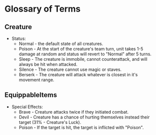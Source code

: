 # Glossary of Terms
## Creature
* Status:
    * Normal - the default state of all creatures.
    * Poison - At the start of the creature's team turn, unit takes 1-5 damage at random and status will revert to "Normal" after 5 turns.
    * Sleep - The creature is immobile, cannot counterattack, and will always be hit when attacked.
    * Silence - The creature cannot use magic or staves.
    * Berserk - The creature will attack whatever is closest in it's movement range. 
## EquippableItems
* Special Effects:
    * Brave - Creature attacks twice if they initiated combat.
    * Devil - Creature has a chance of hurting themselves instead their target (31% - Creature's Luck).
    * Poison - If the target is hit, the target is inflicted with "Poison".  